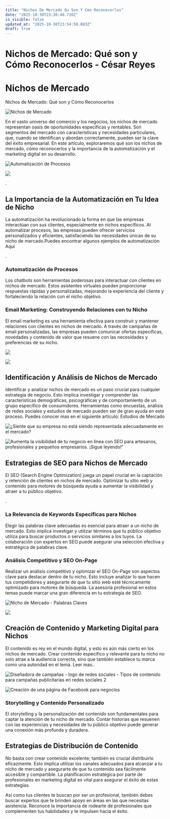 ```yaml
---
title: "Nichos De Mercado Qu Son Y Cmo Reconocerlos"
date: "2025-10-30T23:30:48.726Z"
is_visible: false
updated_at: "2025-10-30T23:54:50.883Z"
draft: true
---
```


# Nichos de Mercado: Qué son y Cómo Reconocerlos - César Reyes
# Nichos de Mercado
Nichos de Mercado: Qué son y Cómo Reconocerlos
![Nichos de Mercado](https://cesarreyesjaramillo.com/wp-content/uploads/2024/01/paginas-web-2.jpg)
En el vasto universo del comercio y los negocios, los nichos de mercado representan oasis de oportunidades específicas y rentables. Son segmentos del mercado con características y necesidades particulares, que, cuando se identifican y abordan correctamente, pueden ser la clave del éxito empresarial. En este artículo, exploraremos qué son los nichos de mercado, cómo reconocerlos y la importancia de la automatización y el marketing digital en su desarrollo.
![Automatización de Procesos](https://cesarreyesjaramillo.com/wp-content/uploads/2023/01/tarjetas-de-presentacion-para-editar-personales-Y-creativas-automatizo-tu-negocio-1-1024x1024.png)
![](https://cesarreyesjaramillo.com/wp-content/uploads/2023/01/frame-about-nikicivi-3.png)
.
## La Importancia de la Automatización en Tu Idea de Nicho
La automatización ha revolucionado la forma en que las empresas interactúan con sus clientes, especialmente en nichos específicos. Al automatizar procesos, las empresas pueden ofrecer servicios personalizados y eficientes, satisfaciendo las necesidades únicas de su nicho de mercado.Puedes encontrar algunos ejemplos de automatización Aquí
.
### Automatización de Procesos
Los chatbots son herramientas poderosas para interactuar con clientes en nichos de mercado. Estos asistentes virtuales pueden proporcionar respuestas rápidas y personalizadas, mejorando la experiencia del cliente y fortaleciendo la relación con el nicho objetivo.
### Email Marketing: Construyendo Relaciones con tu Nicho
El email marketing es una herramienta efectiva para construir y mantener relaciones con clientes en nichos de mercado. A través de campañas de email personalizadas, las empresas pueden comunicar ofertas específicas, novedades y contenido de valor que resuene con las necesidades y preferencias de su nicho.
![](https://cesarreyesjaramillo.com/wp-content/uploads/2023/01/Chatbot-o-bot-whatsapp-business-y-Messenger-celular3-1024x1024.png)
![](https://cesarreyesjaramillo.com/wp-content/uploads/2023/01/frame-about-nikicivi-3.png)
## Identificación y Análisis de Nichos de Mercado
Identificar y analizar nichos de mercado es un paso crucial para cualquier estrategia de negocio. Esto implica investigar y comprender las características demográficas, psicográficas y de comportamiento de un grupo específico de consumidores. Herramientas como encuestas, análisis de redes sociales y estudios de mercado pueden ser de gran ayuda en este proceso. Puedes conocer mas en el siguiente artículo: Estudios de Mercado
![¿Siente que su empresa no está siendo representada adecuadamente en el mercado?](https://cesarreyesjaramillo.com/wp-content/uploads/2023/01/¿Frustracion-por-la-falta-de-clientes-992-×-1074-px-7-946x1024.png)
![Aumenta la visibilidad de tu negocio en línea con SEO para artesanos, profesionales y pequeños empresarios. ¡Sigue leyendo!"](https://cesarreyesjaramillo.com/wp-content/uploads/2023/04/SEO-1.png)
## Estrategias de SEO para Nichos de Mercado
El SEO (Search Engine Optimization) juega un papel crucial en la captación y retención de clientes en nichos de mercado. Optimizar tu sitio web y contenido para motores de búsqueda ayuda a aumentar la visibilidad y atraer a tu público objetivo.
.
### La Relevancia de Keywords Específicas para Nichos
Elegir las palabras clave adecuadas es esencial para atraer a un nicho de mercado. Esto implica investigar y utilizar términos que tu público objetivo utiliza para buscar productos o servicios similares a los tuyos. La colaboración con expertos en SEO puede asegurar una selección efectiva y estratégica de palabras clave.
### Análisis Competitivo y SEO On-Page
Realizar un análisis competitivo y optimizar el SEO On-Page son aspectos clave para destacar dentro de tu nicho. Esto incluye analizar lo que hacen tus competidores y asegurarte de que tu sitio web esté técnicamente optimizado para motores de búsqueda. La asesoría profesional en estos temas puede marcar una gran diferencia en tu estrategia de SEO.
![Nicho de Mercado - Palabras Claves](https://cesarreyesjaramillo.com/wp-content/uploads/2024/01/Palabras-Claves-1024x1024.jpg)
![](https://cesarreyesjaramillo.com/wp-content/uploads/2023/01/frame-about-nikicivi-3.png)
## Creación de Contenido y Marketing Digital para Nichos
El contenido es rey en el mundo digital, y esto es aún más cierto en los nichos de mercado. Crear contenido específico y relevante para tu nicho no solo atrae a la audiencia correcta, sino que también establece tu marca como una autoridad en el tema. Leer mas..
![Diseñadora de campañas - logo de redes sociales - Tipos de contenido para campañas publicitarias en redes sociales 2](https://cesarreyesjaramillo.com/wp-content/uploads/2023/01/Catalogos-Digitales-Economicos-5-1024x1024.jpg)
![Creación de una página de Facebook para negocios](https://cesarreyesjaramillo.com/wp-content/uploads/2023/03/Diseno-sin-titulo-32.jpg)
### Storytelling y Contenido Personalizado
El storytelling y la personalización del contenido son fundamentales para captar la atención de tu nicho de mercado. Contar historias que resuenen con las experiencias y necesidades de tu público objetivo puede generar una conexión más profunda y duradera.
## Estrategias de Distribución de Contenido
No basta con crear contenido excelente; también es crucial distribuirlo eficazmente. Esto implica utilizar los canales adecuados para alcanzar a tu nicho de mercado y asegurarte de que tu contenido sea fácilmente accesible y compartible. La planificación estratégica por parte de profesionales en marketing digital es vital para asegurar el éxito de estas estrategias.
Así como tus clientes te buscan por ser un profesional, también debes buscar expertos que te brinden apoyo en áreas en las que necesitas asistencia. Reconoce la importancia de rodearte de profesionales que complementen tus habilidades y te impulsen hacia el éxito.